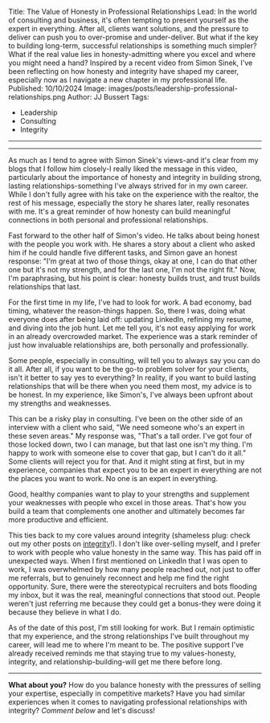 Title: The Value of Honesty in Professional Relationships
Lead: In the world of consulting and business, it's often tempting to present yourself as the expert in everything. After all, clients want solutions, and the pressure to deliver can push you to over-promise and under-deliver. But what if the key to building long-term, successful relationships is something much simpler? What if the real value lies in honesty-admitting where you excel and where you might need a hand? Inspired by a recent video from Simon Sinek, I've been reflecting on how honesty and integrity have shaped my career, especially now as I navigate a new chapter in my professional life.
Published: 10/10/2024
Image: images/posts/leadership-professional-relationships.png
Author: JJ Bussert
Tags:
 - Leadership
 - Consulting
 - Integrity
---

<div class="video-responsive">
    <?# YouTube ttVQ9WCEgkA height=600 /?>
</div>

---

As much as I tend to agree with Simon Sinek's views-and it's clear from my blogs that I follow him closely-I really liked the message in this video, particularly about the importance of honesty and integrity in building strong, lasting relationships-something I've always strived for in my own career. While I don't fully agree with his take on the experience with the realtor, the rest of his message, especially the story he shares later, really resonates with me. It's a great reminder of how honesty can build meaningful connections in both personal and professional relationships.

Fast forward to the other half of Simon's video. He talks about being honest with the people you work with. He shares a story about a client who asked him if he could handle five different tasks, and Simon gave an honest response: "I'm great at two of those things, okay at one, I can do that other one but it's not my strength, and for the last one, I'm not the right fit." Now, I'm paraphrasing, but his point is clear: honesty builds trust, and trust builds relationships that last.

For the first time in my life, I've had to look for work. A bad economy, bad timing, whatever the reason-things happen. So, there I was, doing what everyone does after being laid off: updating LinkedIn, refining my resume, and diving into the job hunt. Let me tell you, it's not easy applying for work in an already overcrowded market. The experience was a stark reminder of just how invaluable relationships are, both personally and professionally.

Some people, especially in consulting, will tell you to always say you can do it all. After all, if you want to be the go-to problem solver for your clients, isn't it better to say yes to everything? In reality, if you want to build lasting relationships that will be there when you need them most, my advice is to be honest. In my experience, like Simon's, I've always been upfront about my strengths and weaknesses.

This can be a risky play in consulting. I've been on the other side of an interview with a client who said, "We need someone who's an expert in these seven areas." My response was, "That's a tall order. I've got four of those locked down, two I can manage, but that last one isn't my thing. I'm happy to work with someone else to cover that gap, but I can't do it all." Some clients will reject you for that. And it might sting at first, but in my experience, companies that expect you to be an expert in everything are not the places you want to work. No one is an expert in everything.

Good, healthy companies want to play to your strengths and supplement your weaknesses with people who excel in those areas. That's how you build a team that complements one another and ultimately becomes far more productive and efficient.

This ties back to my core values around integrity (shameless plug: check out my other posts on [integrity](~/tags/integrity)!). I don't like over-selling myself, and I prefer to work with people who value honesty in the same way. This has paid off in unexpected ways. When I first mentioned on LinkedIn that I was open to work, I was overwhelmed by how many people reached out, not just to offer me referrals, but to genuinely reconnect and help me find the right opportunity. Sure, there were the stereotypical recruiters and bots flooding my inbox, but it was the real, meaningful connections that stood out. People weren't just referring me because they could get a bonus-they were doing it because they believe in what I do.

As of the date of this post, I'm still looking for work. But I remain optimistic that my experience, and the strong relationships I've built throughout my career, will lead me to where I'm meant to be. The positive support I've already received reminds me that staying true to my values-honesty, integrity, and relationship-building-will get me there before long.

---

**What about you?** How do you balance honesty with the pressures of selling your expertise, especially in competitive markets? Have you had similar experiences when it comes to navigating professional relationships with integrity? *Comment below* and let's discuss!
